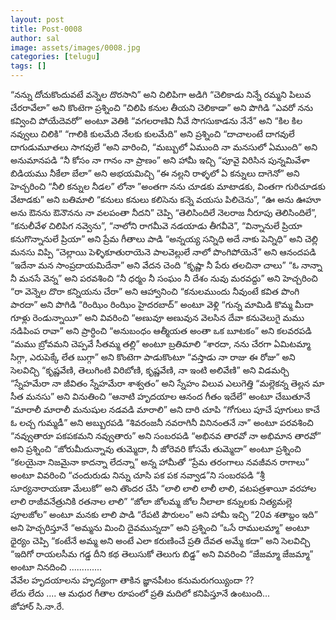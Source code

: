 ```yaml
---
layout: post
title: Post-0008
author: sal
image: assets/images/0008.jpg
categories: [telugu]
tags: []
---
```

“నన్ను దోచుకొందువటే వన్నెల దొరసాని” అని చిలిపిగా అడిగి “చెలికాడు నిన్నే రమ్మని పిలువ చేరరావేలా” అని కొంటెగా ప్రశ్నించి “చిలిపి కనుల తీయని చెలికాడా” అని పొగిడి “ఎవరో నను కవ్వించి పోయేదెవరో” అంటూ వెతికి “వగలరాణివి నీవే సొగసుకాడను నేనే” అని “కిల కిల నవ్వులు చిలికి” “గాలికి కులమేది నేలకు కులమేది” అని ప్రశ్నించి “దాచాలంటే దాగవులే దాగుడుమూతలు సాగవులే “అని వారించి, “మబ్బులో ఏముంది నా మనసులో ఏముంది” అని అనుమానపడి “నీ కోసం నా గానం నా ప్రాణం” అని హామీ ఇచ్చి “పూవై విరిసిన పున్నమివేళా బిడియము నీకేలా బేలా” అని అభయమిచ్చి “ఈ నల్లని రాళ్ళలో ఏ కన్నులు దాగెనో” అని హెచ్చరించి “నీలి కన్నుల నీడల” లోనా ”అంతగా నను చూడకు మాటాడకు, వింతగా గురిచూడకు వేటాడకు” అని బతిమాలి “కనులు కనులు కలిసెను కన్నె వయసు పిలిచెను”, “ఊ అను ఊహూ అను ఔనను ఔనౌనను నా వలపంతా నీదని” చెప్పి “తెలిసిందిలే నెలరాజ నీరూపు తెలిసిందిలే”, “కనులీవేళ చిలిపిగ నవ్వెను”, “నాలోని రాగమీవె నడయాడు తీగవీవె”, “విన్నానులే ప్రియా కనుగొన్నానులే ప్రియా” అని ప్రేమ గీతాలు పాడి “అన్నయ్య సన్నిధి అదే నాకు పెన్నిధి” అని చెల్లి మనసు విప్పి “చెల్లాయి పెళ్ళికూతురాయెనె పాలవెల్లులే నాలో పొంగిపోయెనే” అని ఆనందపడి “ఇదేనా మన సాంప్రదాయమిదేనా” అని వేదన చెంది “కృష్ణా నీ పేరు తలచినా చాలు” “ఓ నాన్నా నీ మనసే వెన్న” అని పరవశించి “నీ ధర్మం నీ సంఘం నీ దేశం నువు మరవద్దు” అని హెచ్చరించి “రా వెన్నెల దొరా కన్నియను చేరా” అని ఆహ్వానించి “కనులముందు నీవుంటే కవిత పొంగి పారదా” అని పొగిడి “రింఝిం రింఝిం హైదరబాద్” అంటూ వెళ్లి “గున్న మామిడి కొమ్మ మీదా గూళ్లు రెండున్నాయీ” అని వివరించి “అణువూ అణువున వెలసిన దేవా కనువెలుగై మము నడిపింప రావా” అని ప్రార్ధించి “అనుబంధం ఆత్మీయత అంతా ఒక బూటకం” అని కలవరపడి “మము బ్రోవమని చెప్పవే సీతమ్మ తల్లి” అంటూ బ్రతిమాలి “శారదా, నను చేరగా ఏమిటమ్మా సిగ్గా, ఎరుపెక్కే లేత బుగ్గా” అని కొంటెగా పాడుకొంటూ “వస్తాడు నా రాజు ఈ రోజు” అని సెలవిచ్చి “కృష్ణవేణి, తెలుగింటి విరిబోణి, కృష్ణవేణి, నా ఇంటి అలివేణి” అని విడమర్చి “స్నేహమేరా నా జీవితం స్నేహమేరా శాశ్వతం” అని స్నేహం విలువ ఎలుగెత్తి “మల్లెకన్న తెల్లన మా సీత మనసు” అని వినుతించి “ఆనాటి హృదయాల ఆనంద గీతం ఇదేలే” అంటూ చేబుతూనే “మారాలీ మారాలీ మనుషుల నడవడి మారాలి” అని దారి చూపి “గోగులు పూచే పూగులు కాచే ఓ లచ్చ గుమ్మడీ” అని అబ్బురపడి “శివరంజనీ నవరాగినీ వినినంతనే నా” అంటూ పరవశించి “నవ్వుతారూ పకపకమని నవ్వుతారు” అని సంబరపడి “అభినవ తారవో నా అభిమాన తారవో” అని ప్రశ్నించి “జోరుమీదున్నావు తుమ్మెదా, నీ జోరెవరి కోసమే తుమ్మెదా” అంటూ ప్రశ్నించి “కలయైనా నిజమైనా కాదన్నా లేదన్నా” అన్న హామీతో “ప్రేమ తరంగాలు నవజీవన రాగాలు” అంటూ వివరించి “చందురుడు నిన్ను చూసి పక పక నవ్వాడ”ని సంబరపడి “శ్రీ సూర్యనారాయణా మేలుకో” అని తొందర చేసి “లాలి లాలి లాలీ లాలి, వటపత్రశాయీ వరహాల లాలి రాజీవనేత్రునికి రతనాల లాలి” “జోలా జోలమ్మ జోల నీలాలా కన్నులకు నిత్యమల్లె పూలజోల” అంటూ మనకు లాలి పాడి “రేపటి పౌరులం” అని హామీ ఇచ్చి “20వ శతాబ్దం ఇది” అని హెచ్చరిస్తూనే “అమ్మను మించి దైవమున్నదా” అని ప్రశ్నించి “ఒసే రాములమ్మా” అంటూ ధైర్యం చెప్పి “కంటేనే అమ్మ అని అంటే ఎలా కరుణించే ప్రతి దేవత అమ్మే కదా” అని సెలవిచ్చి “ఇదిగో రాయలసీమ గడ్డ దీని కథ తెలుసుకో తెలుగు బిడ్డ” అని వివరించి “జేజమ్మా జేజమ్మా” అంటూ నినదించి .............  <br>
 వేవేల హృదయాలను హృద్యంగా తాకిన జ్ఞానపీటం కనుమరుగయ్యిందా ??  <br>
 లేదు లేదు .... ఆ మధుర గీతాల రూపంలో ప్రతి మదిలో కనిపిస్తూనే ఉంటుంది...  <br>
 జోహార్ సి.నా.రే.